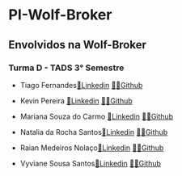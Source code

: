 # PI-Wolf-Broker

## Envolvidos na Wolf-Broker
### Turma D - TADS 3° Semestre 

- Tiago Fernandes<a href="https://www.linkedin.com/in/tiago-fernandes-ribeiro-03074815a/">💼Linkedin</a> <a href ="https://github.com/TiagoFernandes11">👩‍💻Github</a> 

- Kevin Pereira <a href="https://www.linkedin.com/in/kevin-alves-pereira/">💼Linkedin</a> <a href ="https://github.com/KevinAlvss">👩‍💻Github</a>

- Mariana Souza do Carmo <a href="https://www.linkedin.com/in/mariana-souza-240368224/">💼Linkedin</a> <a href ="https://github.com/maricsouza">👩‍💻Github</a>

- Natalia da Rocha Santos<a href="">💼Linkedin</a> <a href ="https://github.com/NathaliadaRocha07">👩‍💻Github</a>

- Raian Medeiros Nolaço<a href="https://www.linkedin.com/in/raiannolaço/">💼Linkedin</a> <a href ="https://github.com/RaianNolaco?tab=repositories">👨‍💻Github</a>

- Vyviane Sousa Santos<a href="https://www.linkedin.com/in/vyvianesouza/">💼Linkedin</a> <a href ="https://github.com/Vyviane">👨‍💻Github</a>
